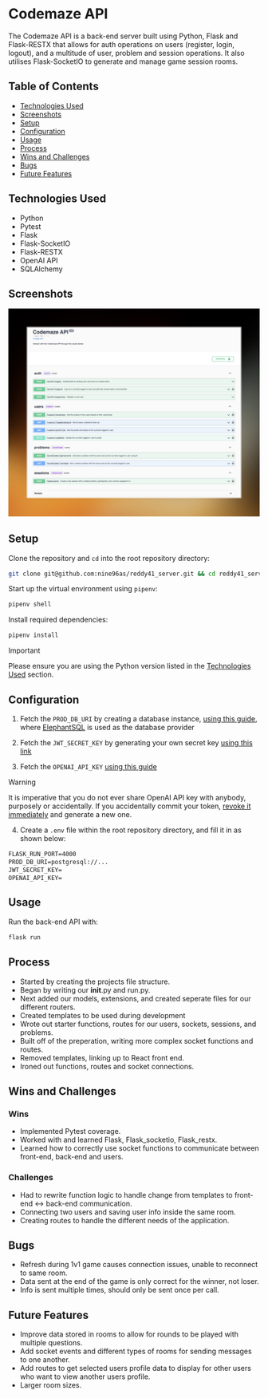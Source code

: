 # Codemaze API

The Codemaze API is a back-end server built using Python, Flask and Flask-RESTX that allows for auth operations on users (register, login, logout), and a multitude of user, problem and session operations. It also utilises Flask-SocketIO to generate and manage game session rooms.

## Table of Contents

- [Technologies Used](#technologies-used)
- [Screenshots](#screenshots)
- [Setup](#setup)
- [Configuration](#configuration)
- [Usage](#usage)
- [Process](#process)
- [Wins and Challenges](#wins-and-challenges)
- [Bugs](#bugs)
- [Future Features](#future-features)

## Technologies Used

- Python
- Pytest
- Flask
- Flask-SocketIO
- Flask-RESTX
- OpenAI API
- SQLAlchemy

## Screenshots

![API screenshot](/assets/api-screenshot.jpeg)

## Setup

Clone the repository and `cd` into the root repository directory:

```sh
git clone git@github.com:nine96as/reddy41_server.git && cd reddy41_server
```

Start up the virtual environment using `pipenv`:

```sh
pipenv shell
```

Install required dependencies:

```sh
pipenv install
```

> [!important]
> Please ensure you are using the Python version listed in the [Technologies Used](#technologies-used) section.

## Configuration

1. Fetch the `PROD_DB_URI` by creating a database instance, [using this guide](https://www.elephantsql.com/docs/index.html), where [ElephantSQL](https://www.elephantsql.com/) is used as the database provider

2. Fetch the `JWT_SECRET_KEY` by generating your own secret key [using this link](https://randomkeygen.com/)

3. Fetch the `OPENAI_API_KEY` [using this guide](https://www.windowscentral.com/software-apps/how-to-get-an-openai-api-key)

> [!warning]
> It is imperative that you do not ever share OpenAI API key with anybody, purposely or accidentally. If you accidentally commit your token, [revoke it immediately](https://platform.openai.com/account/api-keys) and generate a new one.

4. Create a `.env` file within the root repository directory, and fill it in as shown below:

```env
FLASK_RUN_PORT=4000
PROD_DB_URI=postgresql://...
JWT_SECRET_KEY=
OPENAI_API_KEY=
```

## Usage

Run the back-end API with:

```sh
flask run
```

## Process

- Started by creating the projects file structure.
- Began by writing our **init**.py and run.py.
- Next added our models, extensions, and created seperate files for our different routers.
- Created templates to be used during development
- Wrote out starter functions, routes for our users, sockets, sessions, and problems.
- Built off of the preperation, writing more complex socket functions and routes.
- Removed templates, linking up to React front end.
- Ironed out functions, routes and socket connections.

## Wins and Challenges

### Wins

- Implemented Pytest coverage.
- Worked with and learned Flask, Flask_socketio, Flask_restx.
- Learned how to correctly use socket functions to communicate between front-end, back-end and users.

### Challenges

- Had to rewrite function logic to handle change from templates to front-end <-> back-end communication.
- Connecting two users and saving user info inside the same room.
- Creating routes to handle the different needs of the application.

## Bugs

- Refresh during 1v1 game causes connection issues, unable to reconnect to same room.
- Data sent at the end of the game is only correct for the winner, not loser.
- Info is sent multiple times, should only be sent once per call.

## Future Features

- Improve data stored in rooms to allow for rounds to be played with multiple questions.
- Add socket events and different types of rooms for sending messages to one another.
- Add routes to get selected users profile data to display for other users who want to view another users profile.
- Larger room sizes.
